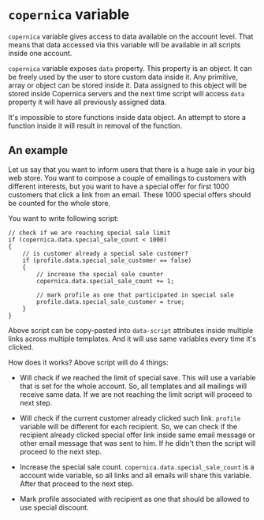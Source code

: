 # `copernica` variable

`copernica` variable gives access to data available on the account level. That means
that data accessed via this variable will be available in all scripts inside
one account.

`copernica` variable exposes `data` property. This property is an object. It can
be freely used by the user to store custom data inside it. Any primitive, array
or object can be stored inside it. Data assigned to this object will be stored
inside Copernica servers and the next time script will access `data` property
it will have all previously assigned data.

It's impossible to store functions inside data object. An attempt to store a
function inside it will result in removal of the function.

## An example

Let us say that you want to inform users that there is a huge sale in your big
web store. You want to compose a couple of emailings to customers with different
interests, but you want to have a special offer for first 1000 customers that
click a link from an email. These 1000 special offers should be counted for
the whole store.

You want to write following script:

```
// check if we are reaching special sale limit
if (copernica.data.special_sale_count < 1000)
{
    // is customer already a special sale customer?
    if (profile.data.special_sale_customer == false)
    {
        // increase the special sale counter
        copernica.data.special_sale_count += 1;

        // mark profile as one that participated in special sale
        profile.data.special_sale_customer = true;
    }
}
```

Above script can be copy-pasted into `data-script` attributes inside multiple links
across multiple templates. And it will use same variables every time it's clicked.

How does it works? Above script will do 4 things:

 *  Will check if we reached the limit of special save. This will use a variable
    that is set for the whole account. So, all templates and all mailings will receive
    same data. If we are not reaching the limit script will proceed to next step.

 *  Will check if the current customer already clicked such link. `profile` variable
    will be different for each recipient. So, we can check if the recipient already
    clicked special offer link inside same email message or other email message
    that was sent to him. If he didn't then the script will proceed to the next step.

 *  Increase the special sale count. `copernica.data.special_sale_count` is a
    account wide variable, so all links and all emails will share this variable.
    After that proceed to the next step.

 *  Mark profile associated with recipient as one that should be allowed to use
    special discount.
